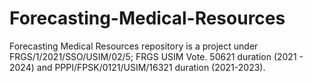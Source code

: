 # Forecasting-Medical-Resources
Forecasting Medical Resources repository is a project under FRGS/1/2021/SSO/USIM/02/5; FRGS USIM Vote. 50621 duration (2021 - 2024) and PPPI/FPSK/0121/USIM/16321 duration (2021-2023).
